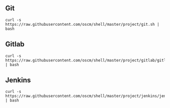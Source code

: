 

Git
-----
	curl -s https://raw.githubusercontent.com/oscm/shell/master/project/git.sh | bash

Gitlab
-----
	curl -s https://raw.githubusercontent.com/oscm/shell/master/project/gitlab/gitlab.centos7.sh | bash 

## Jenkins

	curl -s https://raw.githubusercontent.com/oscm/shell/master/project/jenkins/jenkins.sh | bash